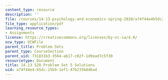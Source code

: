 ```yaml
---
content_type: resource
description: ''
file: /courses/14-13-psychology-and-economics-spring-2020/a74f44e4b5dc25b91ef147b235b8d6ad_MIT14_13s20_pset5sol.pdf
file_type: application/pdf
learning_resource_types:
- Assignments
license: https://creativecommons.org/licenses/by-nc-sa/4.0/
ocw_type: OCWFile
parent_title: Problem Sets
parent_type: CourseSection
parent_uid: 731831b3-3564-ab17-c02f-1d9ead7c5f30
resourcetype: Document
title: 14.13 S20 Problem Set 5 Solutions
uid: a74f44e4-b5dc-25b9-1ef1-47b235b8d6ad
---
```

